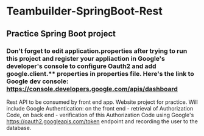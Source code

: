 # Teambuilder-SpringBoot-Rest
## Practice Spring Boot project
  
### Don't forget to edit application.properties after trying to run this project and register your appliaction in Google's developer's console to configure Oauth2 and add google.client.** properties in properties file. Here's the link to Google dev console: https://console.developers.google.com/apis/dashboard

Rest API to be consumed by front end app. Website project for practice.
Will include Google Authentication: on the front end - retrieval of Authorization Code,
on back end - verification of this Authorization Code using Google's https://oauth2.googleapis.com/token endpoint and recording the user to the database.
